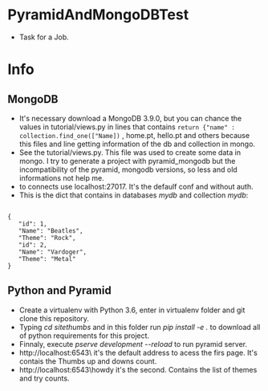 # PyramidAndMongoDBTest

* Task for a Job. 

# Info

## MongoDB

* It's necessary download a MongoDB 3.9.0, but you can chance the values in tutorial/views.py in lines that contains ``return {"name" : collection.find_one(["Name])`` , home.pt, hello.pt and others  because this files and line getting information of the db and collection in mongo. 
* See the tutorial/views.py. This file was used to create some data in mongo. I try to generate a project with pyramid_mongodb but the incompatibility of the pyramid, mongodb versions, so less and old informations not help me.
* to connects use localhost:27017. It's the defaulf conf and without auth.
* This is the dict that contains in databases *mydb* and collection *mydb*:

```

{
   "id": 1, 
   "Name": "Beatles", 
   "Theme": "Rock",
   "id": 2, 
   "Name": "Vardoger", 
   "Theme": "Metal"
}

```

## Python and Pyramid

* Create a virtualenv with Python 3.6, enter in virtualenv folder and git clone this repository.
* Typing *cd sitethumbs* and in this folder run *pip install -e .* to download all of python requirements for this project.
* Finnaly, execute *pserve development --reload* to run pyramid server.
* http://localhost:6543\ it's the default address to acess the firs page. It's contais the Thumbs up and downs count.
* http://localhost:6543\howdy it's the second. Contains the list of themes and try counts.
